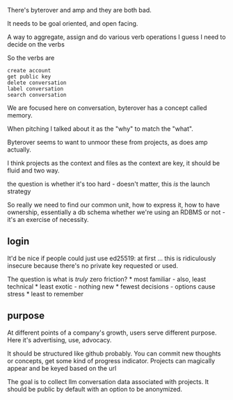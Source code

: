 There's byterover and amp and they are both bad.

It needs to be goal oriented, and open facing.

A way to aggregate, assign and do various verb operations
I guess I need to decide on the verbs

So the verbs are

    create account
    get public key
    delete conversation
    label conversation
    search conversation

We are focused here on conversation, byterover has a concept called memory.

When pitching I talked about it as the "why" to match the "what".

Byterover seems to want to unmoor these from projects, as does amp actually. 

I think projects as the context and files as the context are key, it should be fluid and two way.

the question is whether it's too hard - doesn't matter, this *is* the launch strategy

So really we need to find our common unit, how to express it, how to have ownership, essentially a db schema whether we're using an RDBMS or not - it's an exercise of necessity.

## login

It'd be nice if people could just use
ed25519:<pubkey> at first ... this is ridiculously insecure because there's no private key requested or used.

The question is what is *truly* zero friction?
    * most familiar - also, least technical
    * least exotic - nothing new
    * fewest decisions - options cause stress
    * least to remember

## purpose

At different points of a company's growth, users serve different purpose. Here it's advertising, use, advocacy.

It should be structured like github probably. You can
commit new thoughts or concepts, get some kind of progress
indicator. Projects can magically appear and be keyed based
on the url

The goal is to collect llm conversation data associated with projects. It should be public by default with an option to be anonymized.


